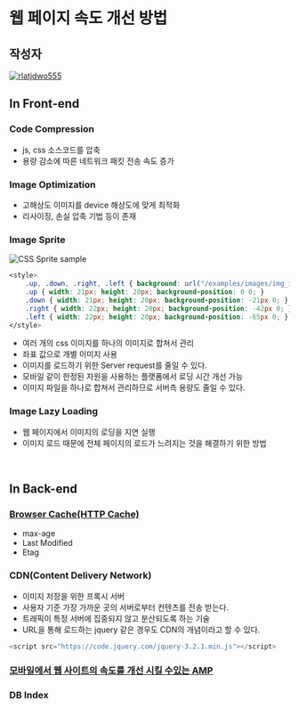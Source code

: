 # **웹 페이지 속도 개선 방법**

## 작성자
[![rlatjdwo555](https://avatars0.githubusercontent.com/u/28692938?s=100&v=4)](https://github.com/rlatjdwo555)

## In Front-end 

### Code Compression
- js, css 소스코드를 압축
- 용량 감소에 따른 네트워크 패킷 전송 속도 증가

### Image Optimization
- 고해상도 이미지를 device 해상도에 맞게 최적화
- 리사이징, 손실 압축 기법 등이 존재 

### Image Sprite
![CSS Sprite sample](https://user-images.githubusercontent.com/28692938/68067786-a7455400-fd8f-11e9-985f-251adc971dbd.jpg)
```css
<style>
    .up, .down, .right, .left { background: url("/examples/images/img_image_sprites.png") no-repeat; 
    .up { width: 21px; height: 20px; background-position: 0 0; }
    .down { width: 21px; height: 20px; background-position: -21px 0; }
    .right { width: 22px; height: 20px; background-position: -42px 0; }
    .left { width: 22px; height: 20px; background-position: -65px 0; }
</style>
```
- 여러 개의 css 이미지를 하나의 이미지로 합쳐서 관리
- 좌표 값으로 개별 이미지 사용
- 이미지를 로드하기 위한 Server request를 줄일 수 있다.
- 모바일 같이 한정된 자원을 사용하는 플랫폼에서 로딩 시간 개선 가능
- 이미지 파일을 하나로 합쳐서 관리하므로 서버측 용량도 줄일 수 있다.

### Image Lazy Loading
- 웹 페이지에서 이미지의 로딩을 지연 실행
- 이미지 로드 때문에 전체 페이지의 로드가 느려지는 것을 해결하기 위한 방법
<br>

## In Back-end

### [Browser Cache(HTTP Cache)](https://github.com/jobhope/TechnicalNote/blob/master/web/HttpCache.md)
- max-age
- Last Modified
- Etag

### CDN(Content Delivery Network)
- 이미지 저장을 위한 프록시 서버
- 사용자 기준 가장 가까운 곳의 서버로부터 컨텐츠를 전송 받는다.
- 트래픽이 특정 서버에 집중되지 않고 분산되도록 하는 기술
- URL을 통해 로드하는 jquery 같은 경우도 CDN의 개념이라고 할 수 있다.
```javascript
<script src="https://code.jquery.com/jquery-3.2.1.min.js"></script>
```

### [모바일에서 웹 사이트의 속도를 개선 시킬 수있는 AMP](https://github.com/jobhope/TechnicalNote/blob/master/web/AMP%EC%99%80PWA.md)

### DB Index
